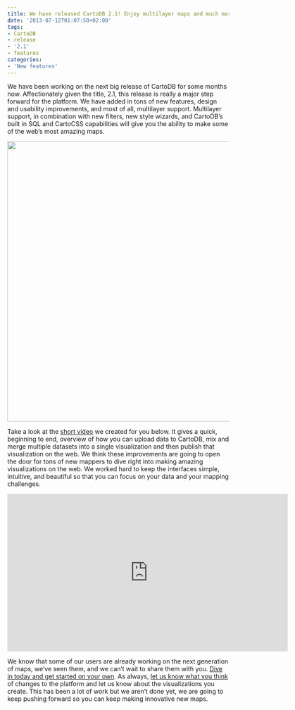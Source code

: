 ```yaml
---
title: We have released CartoDB 2.1! Enjoy multilayer maps and much more!
date: '2013-07-12T01:07:50+02:00'
tags:
- CartoDB
- release
- '2.1'
- features
categories:
- 'New features'
---
```


We have been working on the next big release of CartoDB for some months now. Affectionately given the title, 2.1, this release is really a major step forward for the platform. We have added in tons of new features, design and usability improvements, and most of all, multilayer support. Multilayer support, in combination with new filters, new style wizards, and CartoDB’s built in SQL and CartoCSS capabilities will give you the ability to make some of the web’s most amazing maps.

<a href="http://cartodb.com"><img src="http://i.imgur.com/FDPGHnb.png" width="637px"/></a>

Take a look at the <a href="https://vimeo.com/70145587">short video</a> we created for you below. It gives a quick, beginning to end, overview of how you can upload data to CartoDB, mix and merge multiple datasets into a single visualization and then publish that visualization on the web. We think these improvements are going to open the door for tons of new mappers to dive right into making amazing visualizations on the web. We worked hard to keep the interfaces simple, intuitive, and beautiful so that you can focus on your data and your mapping challenges.

<iframe frameborder="0" height="358" src="http://player.vimeo.com/video/70145587?title=0&amp;byline=0&amp;portrait=0" width="637"></iframe>

We know that some of our users are already working on the next generation of maps, we’ve seen them, and we can’t wait to share them with you. <a href="http://cartodb.com">Dive in today and get started on your own</a>. As always, <a href="https://twitter.com/cartodb">let us know what you think</a> of changes to the platform and let us know about the visualizations you create. This has been a lot of work but we aren’t done yet, we are going to keep pushing forward so you can keep making innovative new maps.
